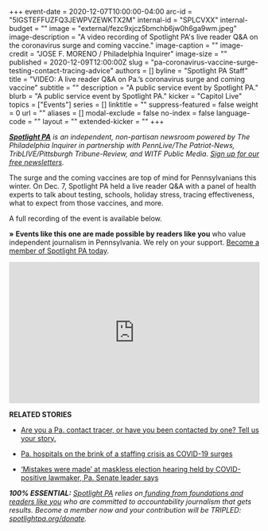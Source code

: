 +++
event-date = 2020-12-07T10:00:00-04:00
arc-id = "5IGSTEFFUZFQ3JEWPVZEWKTX2M"
internal-id = "SPLCVXX"
internal-budget = ""
image = "external/fezc9xjcz5bmchb6jw0h6ga9wm.jpeg"
image-description = "A video recording of Spotlight PA's live reader Q&A on the coronavirus surge and coming vaccine."
image-caption = ""
image-credit = "JOSE F. MORENO / Philadelphia Inquirer"
image-size = ""
published = 2020-12-09T12:00:00Z
slug = "pa-coronavirus-vaccine-surge-testing-contact-tracing-advice"
authors = []
byline = "Spotlight PA Staff"
title = "VIDEO: A live reader Q&A on Pa.’s coronavirus surge and coming vaccine"
subtitle = ""
description = "A public service event by Spotlight PA."
blurb = "A public service event by Spotlight PA."
kicker = "Capitol Live"
topics = ["Events"]
series = []
linktitle = ""
suppress-featured = false
weight = 0
url = ""
aliases = []
modal-exclude = false
no-index = false
language-code = ""
layout = ""
extended-kicker = ""
+++

<a href="https://www.spotlightpa.org/"><i><b>Spotlight PA</b></i></a><i> is an independent, non-partisan newsroom powered by The Philadelphia Inquirer in partnership with PennLive/The Patriot-News, TribLIVE/Pittsburgh Tribune-Review, and WITF Public Media. </i><a href="https://www.spotlightpa.org/newsletters"><i>Sign up for our free newsletters</i></a><i>.</i>

The surge and the coming vaccines are top of mind for Pennsylvanians this winter. On Dec. 7, Spotlight PA held a live reader Q&amp;A with a panel of health experts to talk about testing, schools, holiday stress, tracing effectiveness, what to expect from those vaccines, and more.

A full recording of the event is available below.

<b>»</b> <b>Events like this one are made possible by readers like you</b> who value independent journalism in Pennsylvania. We rely on your support. <a href="https://www.google.com/url?q=http://checkout.fundjournalism.org/memberform?org_id%3Dspotlightpa%26campaign%3D701Dn000000YgpHIAS&sa=D&ust=1607478855787000&usg=AOvVaw1hSS4LdmCkwM0J9DjwtEb_" target=_blank>Become a member of Spotlight PA today</a>.

<div style="padding:56.25% 0 0 0;position:relative;"><iframe src="https://player.vimeo.com/video/488637423?color=ffcb05&title=0&byline=0" style="position:absolute;top:0;left:0;width:100%;height:100%;" frameborder="0" allow="autoplay; fullscreen" allowfullscreen></iframe></div><script src="https://player.vimeo.com/api/player.js"></script>

<b>RELATED STORIES</b>

- <a href="https://www.spotlightpa.org/news/2020/11/coronavirus-contact-tracer-testing-investigator-doh-pa/" target=_blank>Are you a Pa. contact tracer, or have you been contacted by one? Tell us your story.</a>

- <a href="https://www.spotlightpa.org/news/2020/12/pennsylvania-hospitals-coronavirus-staffing-shortages/" target=_blank>Pa. hospitals on the brink of a staffing crisis as COVID-19 surges</a>

- <a href="https://www.spotlightpa.org/news/2020/12/doug-mastriano-coronavirus-election-hearing-masks-jake-corman-review/" target=_blank>‘Mistakes were made’ at maskless election hearing held by COVID-positive lawmaker, Pa. Senate leader says</a>

<i><b>100% ESSENTIAL:</b></i><i> </i><a href="https://www.spotlightpa.org/"><i>Spotlight PA</i></a><i> relies on</i><a href="https://www.spotlightpa.org/support"><i> funding from foundations and readers like you</i></a><i> who are committed to accountability journalism that gets results. Become a member now and your contribution will be TRIPLED: </i><a href="http://spotlightpa.org/donate"><i>spotlightpa.org/donate</i></a><i>.</i>
